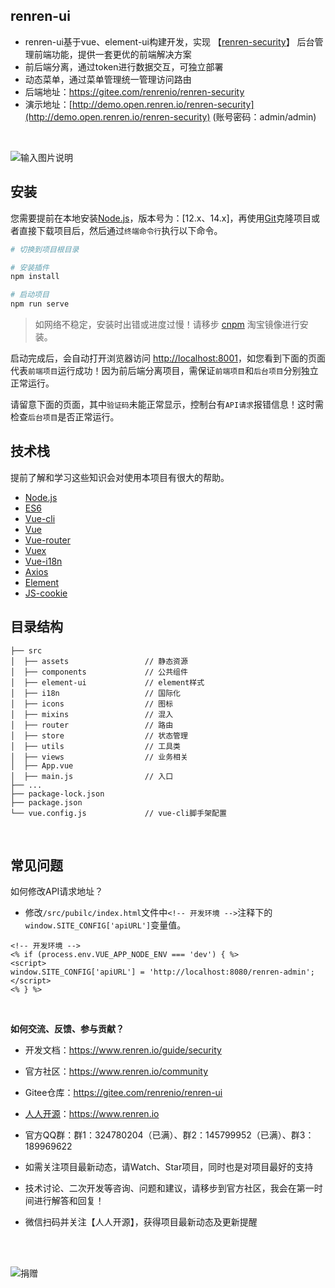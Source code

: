## renren-ui
- renren-ui基于vue、element-ui构建开发，实现 【[renren-security](https://gitee.com/renrenio/renren-security)】 后台管理前端功能，提供一套更优的前端解决方案
- 前后端分离，通过token进行数据交互，可独立部署
- 动态菜单，通过菜单管理统一管理访问路由
- 后端地址：https://gitee.com/renrenio/renren-security
- 演示地址：[http://demo.open.renren.io/renren-security](http://demo.open.renren.io/renren-security) (账号密码：admin/admin)

<br> 

![输入图片说明](public/1.png)

## 安装

您需要提前在本地安装[Node.js](https://nodejs.org/en/)，版本号为：[12.x、14.x]，再使用[Git](https://git-scm.com/)克隆项目或者直接下载项目后，然后通过`终端命令行`执行以下命令。

```bash
# 切换到项目根目录

# 安装插件
npm install

# 启动项目
npm run serve
```

> 如网络不稳定，安装时出错或进度过慢！请移步 [cnpm](https://npmmirror.com/) 淘宝镜像进行安装。

启动完成后，会自动打开浏览器访问 [http://localhost:8001](http://localhost:8001)，如您看到下面的页面代表`前端项目`运行成功！因为前后端分离项目，需保证`前端项目`和`后台项目`分别独立正常运行。

请留意下面的页面，其中`验证码`未能正常显示，控制台有`API请求`报错信息！这时需检查`后台项目`是否正常运行。


## 技术栈

提前了解和学习这些知识会对使用本项目有很大的帮助。

* [Node.js](https://nodejs.org/)
* [ES6](http://es6.ruanyifeng.com/)
* [Vue-cli](https://github.com/vuejs/vue-cli)
* [Vue](https://cn.vuejs.org/)
* [Vue-router](https://router.vuejs.org/zh/)
* [Vuex](https://vuex.vuejs.org/zh/)
* [Vue-i18n](https://github.com/kazupon/vue-i18n)
* [Axios](https://github.com/axios/axios)
* [Element](https://element.eleme.cn/#/zh-CN)
* [JS-cookie](https://github.com/js-cookie/js-cookie)


## 目录结构

```
├── src                        
│  ├── assets                 // 静态资源
│  ├── components             // 公共组件
│  ├── element-ui             // element样式
│  ├── i18n                   // 国际化
│  ├── icons                  // 图标
│  ├── mixins                 // 混入
│  ├── router                 // 路由
│  ├── store                  // 状态管理
│  ├── utils                  // 工具类
│  ├── views                  // 业务相关
│  ├── App.vue
│  ├── main.js                // 入口
├── ...
├── package-lock.json
├── package.json
└── vue.config.js             // vue-cli脚手架配置
```

<br>

## 常见问题

如何修改API请求地址？
* 修改`/src/pubilc/index.html`文件中`<!-- 开发环境 -->`注释下的`window.SITE_CONFIG['apiURL']`变量值。
```
<!-- 开发环境 -->
<% if (process.env.VUE_APP_NODE_ENV === 'dev') { %>
<script>
window.SITE_CONFIG['apiURL'] = 'http://localhost:8080/renren-admin';
</script>
<% } %>
```
<br>

**如何交流、反馈、参与贡献？**
- 开发文档：https://www.renren.io/guide/security
- 官方社区：https://www.renren.io/community
- Gitee仓库：https://gitee.com/renrenio/renren-ui
- [人人开源](https://www.renren.io)：https://www.renren.io
- 官方QQ群：群1：324780204（已满）、群2：145799952（已满）、群3：189969622
- 如需关注项目最新动态，请Watch、Star项目，同时也是对项目最好的支持
- 技术讨论、二次开发等咨询、问题和建议，请移步到官方社区，我会在第一时间进行解答和回复！
- 微信扫码并关注【人人开源】，获得项目最新动态及更新提醒<br>

  <br>
  <br>

![捐赠](http://cdn.renren.io/donate.jpg "捐赠")
<br>
<br>
